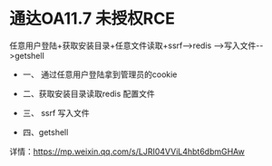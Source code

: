 # 通达OA11.7 未授权RCE

任意用户登陆+获取安装目录+任意文件读取+ssrf-->redis -->写入文件-->getshell


* 一、 通过任意用户登陆拿到管理员的cookie

* 二、获取安装目录读取redis 配置文件

* 三、 ssrf 写入文件

* 四、getshell

详情：https://mp.weixin.qq.com/s/LJRI04VViL4hbt6dbmGHAw